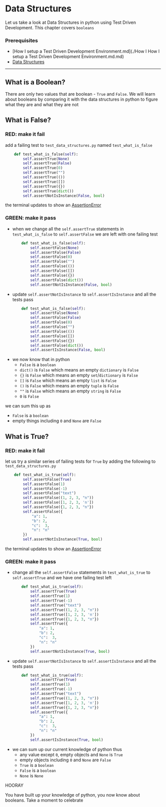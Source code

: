 # Data Structures

Let us take a look at Data Structures in python using Test Driven Development. This chapter covers `booleans`

### Prerequisites

- [How I setup a Test Driven Development Environment.md](./How I How I setup a Test Driven Development Environment.md.md)
- [Data Structures](./DATA_STRUCTURES.md)

---

## What is a Boolean?

There are only two values that are boolean - `True` and `False`. We will learn about booleans by comparing it with the data structures in python to figure what they are and what they are not

## What is False?

### RED: make it fail

add a failing test to `test_data_structures.py` named `test_what_is_false`
```python
    def test_what_is_false(self):
        self.assertTrue(None)
        self.assertTrue(False)
        self.assertTrue(0)
        self.assertTrue("")
        self.assertTrue(())
        self.assertTrue([])
        self.assertTrue({})
        self.assertTrue(dict())
        self.assertNotIsInstance(False, bool)
```
the terminal updates to show an [AssertionError](./ASSERTION_ERROR.md)

### GREEN: make it pass

- when we change all the `self.assertTrue` statements in `test_what_is_false` to `self.assertFalse` we are left with one failing test
    ```python
        def test_what_is_false(self):
            self.assertFalse(None)
            self.assertFalse(False)
            self.assertFalse(0)
            self.assertFalse("")
            self.assertFalse(())
            self.assertFalse([])
            self.assertFalse({})
            self.assertFalse(dict())
            self.assertNotIsInstance(False, bool)
    ```
- update `self.assertNotIsInstance` to `self.assertIsInstance` and all the tests pass
    ```python
        def test_what_is_false(self):
            self.assertFalse(None)
            self.assertFalse(False)
            self.assertFalse(0)
            self.assertFalse("")
            self.assertFalse(())
            self.assertFalse([])
            self.assertFalse({})
            self.assertFalse(dict())
            self.assertIsInstance(False, bool)
    ```
- we now know that in python
    - `False` is a `boolean`
    - `dict()` is `False` which means an empty `dictionary` is `False`
    - `{}` is `False` which means an empty `set`/`dictionary` is `False`
    - `[]` is `False` which means an empty `list` is `False`
    - `()` is `False` which means an empty `tuple` is `False`
    - `""` is `False` which means an empty `string` is `False`
    - `0` is `False`

we can sum this up as
- `False` is a `boolean`
- empty things including `0` and `None` are `False`

## What is True?

### RED: make it fail

let us try a similar series of failing tests for `True` by adding the following to `test_data_structures.py`

```python
    def test_what_is_true(self):
        self.assertFalse(True)
        self.assertFalse(1)
        self.assertFalse(-1)
        self.assertFalse("text")
        self.assertFalse((1, 2, 3, "n"))
        self.assertFalse([1, 2, 3, 'n'])
        self.assertFalse({1, 2, 3, "n"})
        self.assertFalse({
            "a": 1,
            "b": 2,
            "c":  3,
            "n": "n"
        })
        self.assertNotIsInstance(True, bool)
```

the terminal updates to show an [AssertionError](./ASSERTION_ERROR.md)

### GREEN: make it pass

- change all the `self.assertFalse` statements in `test_what_is_true` to `self.assertTrue` and we have one failing test left
    ```python
        def test_what_is_true(self):
            self.assertTrue(True)
            self.assertTrue(1)
            self.assertTrue(-1)
            self.assertTrue("text")
            self.assertTrue((1, 2, 3, "n"))
            self.assertTrue([1, 2, 3, 'n'])
            self.assertTrue({1, 2, 3, "n"})
            self.assertTrue({
                "a": 1,
                "b": 2,
                "c":  3,
                "n": "n"
            })
            self.assertNotIsInstance(True, bool)
    ```
- update `self.assertNotIsInstance` to `self.assertIsInstance` and all the tests pass
    ```python
        def test_what_is_true(self):
            self.assertTrue(True)
            self.assertTrue(1)
            self.assertTrue(-1)
            self.assertTrue("text")
            self.assertTrue((1, 2, 3, "n"))
            self.assertTrue([1, 2, 3, 'n'])
            self.assertTrue({1, 2, 3, "n"})
            self.assertTrue({
                "a": 1,
                "b": 2,
                "c":  3,
                "n": "n"
            })
            self.assertIsInstance(True, bool)
    ```
- we can sum up our current knowledge of python thus
    - any value except `0`, empty objects and `None` is `True`
    - empty objects including `0` and `None` are `False`
    - `True` is a `boolean`
    - `False` is a `boolean`
    - `None` is `None`

HOORAY

You have built up your knowledge of python, you now know about booleans. Take a moment to celebrate